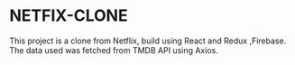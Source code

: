 # NETFIX-CLONE
This project is a clone from Netflix, build using React and Redux ,Firebase. The data used was fetched from TMDB API using Axios. 
